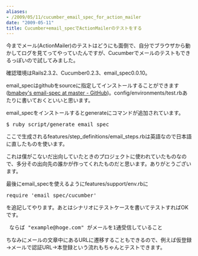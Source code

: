 ```yaml
---
aliases:
- /2009/05/11/cucumber_email_spec_for_action_mailer
date: "2009-05-11"
title: Cucumber+email_specでActionMailerのテストをする
---
```

今までメール(ActionMailer)のテストはどうにも面倒で、自分でブラウザから動かしてログを見てってやっていたんですが、Cucumberでメールのテストもできるっぽいので試してみました。

確認環境はRails2.3.2、Cucumber0.2.3、email_spec0.0.10。

email_specはgithubをsourceに指定してインストールすることができます(<a href="http://github.com/bmabey/email-spec/tree/master">bmabey's email-spec at master - GitHub</a>)。config/environments/test.rbあたりに書いておくといいと思います。

email_specをインストールするとgenerateにコマンドが追加されています。

<pre lang="bash">
$ ruby script/generate email_spec
</pre>

ここで生成されるfeatures/step_definitions/email_steps.rbは英語なので日本語に直したものを使います。

<script src="http://gist.github.com/109924.js"></script>

これは僕がこないだ出向していたときのプロジェクトに使われていたものなので、多分その出向先の誰かが作ってくれたものだと思います。ありがとうございます。

最後にemail_specを使えるようにfeatures/support/env.rbに

<pre lang='ruby'>
require 'email_spec/cucumber'
</pre>

を追記してやります。あとはシナリオにテストケースを書いてテストすればOKです。

<pre lang="ruby">
 ならば "example@hoge.com" がメールを1通受信していること
</pre>

ちなみにメールの文章中にあるURLに遷移することもできるので、例えば仮登録→メールで認証URL→本登録という流れもちゃんとテストできます。